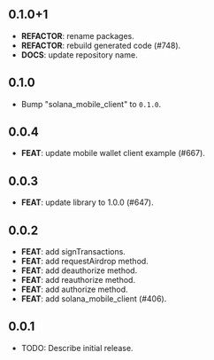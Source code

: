 ## 0.1.0+1

 - **REFACTOR**: rename packages.
 - **REFACTOR**: rebuild generated code (#748).
 - **DOCS**: update repository name.

## 0.1.0

 - Bump "solana_mobile_client" to `0.1.0`.

## 0.0.4

 - **FEAT**: update mobile wallet client example (#667).

## 0.0.3

 - **FEAT**: update library to 1.0.0 (#647).

## 0.0.2

 - **FEAT**: add signTransactions.
 - **FEAT**: add requestAirdrop method.
 - **FEAT**: add deauthorize method.
 - **FEAT**: add reauthorize method.
 - **FEAT**: add authorize method.
 - **FEAT**: add solana_mobile_client (#406).

## 0.0.1

* TODO: Describe initial release.

